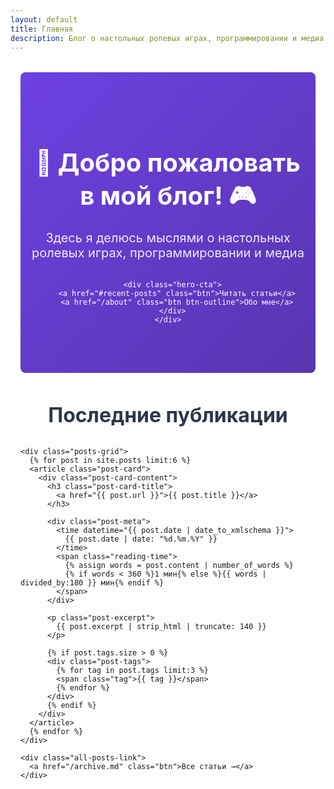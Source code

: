 ```yaml
---
layout: default
title: Главная
description: Блог о настольных ролевых играх, программировании и медиа
---
```


<link rel="shortcut icon" type="image/x-icon" href="/favicon.ico">
<link rel="stylesheet" href="/assets/css/home.css">

<main class="home-container">
  <section class="hero-section">
    <div class="hero-content">
      <h1 class="hero-title">🎲 Добро пожаловать в мой блог! 🎮</h1>
      <p class="hero-subtitle">Здесь я делюсь мыслями о настольных ролевых играх, программировании и медиа</p>
      
      <div class="hero-cta">
        <a href="#recent-posts" class="btn">Читать статьи</a>
        <a href="/about" class="btn btn-outline">Обо мне</a>
      </div>
    </div>
  </section>

  <section id="recent-posts" class="posts-section">
    <h2 class="section-title">Последние публикации</h2>
    
    <div class="posts-grid">
      {% for post in site.posts limit:6 %}
      <article class="post-card">
        <div class="post-card-content">
          <h3 class="post-card-title">
            <a href="{{ post.url }}">{{ post.title }}</a>
          </h3>
          
          <div class="post-meta">
            <time datetime="{{ post.date | date_to_xmlschema }}">
              {{ post.date | date: "%d.%m.%Y" }}
            </time>
            <span class="reading-time">
              {% assign words = post.content | number_of_words %}
              {% if words < 360 %}1 мин{% else %}{{ words | divided_by:180 }} мин{% endif %}
            </span>
          </div>
          
          <p class="post-excerpt">
            {{ post.excerpt | strip_html | truncate: 140 }}
          </p>
          
          {% if post.tags.size > 0 %}
          <div class="post-tags">
            {% for tag in post.tags limit:3 %}
            <span class="tag">{{ tag }}</span>
            {% endfor %}
          </div>
          {% endif %}
        </div>
      </article>
      {% endfor %}
    </div>
    
    <div class="all-posts-link">
      <a href="/archive.md" class="btn">Все статьи →</a>
    </div>
  </section>


</main>

<style>
  :root {
    --primary: #6e41e2;
    --primary-dark: #5835b0;
    --text: #2d3748;
    --text-light: #4a5568;
    --bg: #f7fafc;
    --card-bg: #ffffff;
    --border: #e2e8f0;
  }
  
  .home-container {
    max-width: 1200px;
    margin: 0 auto;
    padding: 0 1rem;
  }
  
  .hero-section {
    background: linear-gradient(135deg, var(--primary) 0%, var(--primary-dark) 100%);
    color: white;
    padding: 4rem 1rem;
    border-radius: 0.5rem;
    margin: 2rem 0;
    text-align: center;
  }
  
  .hero-title {
    font-size: 2.5rem;
    margin-bottom: 1rem;
  }
  
  .hero-subtitle {
    font-size: 1.25rem;
    max-width: 700px;
    margin: 0 auto 2rem;
    opacity: 0.9;
  }
  
  .hero-cta {
    display: flex;
    gap: 1rem;
    justify-content: center;
  }
  
  .btn {
    display: inline-block;
    padding: 0.75rem 1.5rem;
    background: white;
    color: var(--primary);
    border-radius: 0.25rem;
    text-decoration: none;
    font-weight: 600;
    transition: all 0.2s;
  }
  
  .btn:hover {
    transform: translateY(-2px);
    box-shadow: 0 4px 6px rgba(0,0,0,0.1);
  }
  
  .btn-outline {
    background: transparent;
    border: 2px solid white;
    color: white;
  }
  
  .section-title {
    text-align: center;
    margin: 3rem 0 2rem;
    font-size: 2rem;
    color: var(--text);
  }
  
  .posts-grid {
    display: grid;
    grid-template-columns: repeat(auto-fill, minmax(300px, 1fr));
    gap: 1.5rem;
    margin-bottom: 3rem;
  }
  
  .post-card {
    background: var(--card-bg);
    border-radius: 0.5rem;
    overflow: hidden;
    box-shadow: 0 1px 3px rgba(0,0,0,0.1);
    transition: transform 0.2s;
  }
  
  .post-card:hover {
    transform: translateY(-5px);
  }
  
  .post-card-content {
    padding: 1.5rem;
  }
  
  .post-card-title {
    margin: 0 0 0.5rem;
    font-size: 1.25rem;
  }
  
  .post-card-title a {
    color: var(--text);
    text-decoration: none;
  }
  
  .post-meta {
    display: flex;
    gap: 1rem;
    font-size: 0.875rem;
    color: var(--text-light);
    margin-bottom: 0.75rem;
  }
  
  .post-excerpt {
    color: var(--text-light);
    margin: 0.5rem 0 1rem;
    font-size: 0.9375rem;
  }
  
  .post-tags {
    display: flex;
    gap: 0.5rem;
    flex-wrap: wrap;
  }
  
  .tag {
    background: var(--bg);
    color: var(--text-light);
    padding: 0.25rem 0.5rem;
    border-radius: 9999px;
    font-size: 0.75rem;
  }
  
  .all-posts-link {
    text-align: center;
    margin: 2rem 0;
  }
  
  .categories-grid {
    display: grid;
    grid-template-columns: repeat(auto-fit, minmax(250px, 1fr));
    gap: 1.5rem;
    margin: 2rem 0 4rem;
  }
  
  .category-card {
    background: var(--card-bg);
    border-radius: 0.5rem;
    padding: 1.5rem;
    text-align: center;
    text-decoration: none;
    color: var(--text);
    border: 1px solid var(--border);
    transition: all 0.2s;
  }
  
  .category-card:hover {
    transform: translateY(-5px);
    box-shadow: 0 10px 15px -3px rgba(0,0,0,0.1);
  }
  
  .category-icon {
    font-size: 2.5rem;
    margin-bottom: 1rem;
  }
  
  .category-card h3 {
    margin: 0.5rem 0;
  }
  
  .category-card p {
    color: var(--text-light);
    font-size: 0.9375rem;
    margin: 0;
  }
  
  @media (max-width: 768px) {
    .hero-title {
      font-size: 2rem;
    }
    
    .hero-subtitle {
      font-size: 1.1rem;
    }
    
    .hero-cta {
      flex-direction: column;
      align-items: center;
    }
    
    .btn {
      width: 100%;
      max-width: 250px;
    }
  }
</style>
